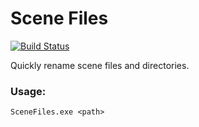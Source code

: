 # Scene Files

[![Build Status](https://ci.cnetms.info/buildStatus/icon?job=SceneFiles)](#)

Quickly rename scene files and directories.

### Usage:

`SceneFiles.exe <path>`
